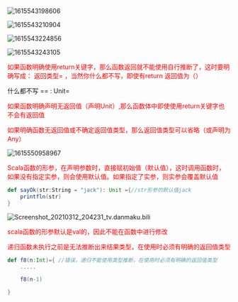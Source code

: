 ![1615543198606](C:%5Cnote%5Cscala%5Creturn.assets%5C1615543198606.png)

![1615543210904](C:%5Cnote%5Cscala%5Creturn.assets%5C1615543210904.png)

![1615543224856](C:%5Cnote%5Cscala%5Creturn.assets%5C1615543224856.png)

![1615543243105](C:%5Cnote%5Cscala%5Creturn.assets%5C1615543243105.png)

<font color="red">如果函数明确使用return关键字，那么函数返回就不能使用自行推断了，这时要明确写成： 返回类型= ，当然你什么都不写，即使有return 返回值为（）</font>

什么都不写  ==   : Unit=

<font color="red">如果函数明确声明无返回值（声明Unit）,那么函数体中即使使用return关键字也不会有返回值</font>

<font color="red">如果明确函数无返回值或不确定返回值类型，那么返回值类型可以省略（或声明为Any）</font>

![1615550958967](C:%5Cnote%5Cscala%5Creturn.assets%5C1615550958967.png)

<font color="red">Scala函数的形参，在声明参数时，直接赋初始值（默认值），这时调用函数时，如果没有指定实参，则会使用默认值。如果指定了实参，则实参会覆盖默认值</font>

```scala
def sayOk(str:String = "jack"): Unit ={//str形参的默认值jack
    printfln(str)
}
```

![Screenshot_20210312_204231_tv.danmaku.bili](C:%5Cnote%5Cscala%5Creturn.assets%5CScreenshot_20210312_204231_tv.danmaku.bili.jpg)

<font color="red">scala函数的形参默认是val的，因此不能在函数中进行修改</font>



<font color="red">递归函数未执行之前是无法推断出来结果类型，在使用时必须有明确的返回值类型</font>

```scala
def f8(n:Int)={	//错误，递归不能使用类型推断，在使用时必须有明确的返回值类型
	.....

	f8(n-1)

}
```




